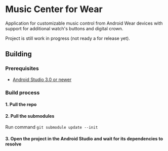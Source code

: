 Music Center for Wear
================================

Application for customizable music control from Android Wear devices with support for additional watch's buttons and digital crown.

Project is still work in progress (not ready a for release yet).

## Building

### Prerequisites

* [Android Studio 3.0 or newer](https://developer.android.com/studio/preview/index.html)

### Build process

#### 1. Pull the repo
#### 2. Pull the submodules

Run command `git submodule update --init`

#### 3. Open the project in the Android Studio and wait for its dependencies to resolve